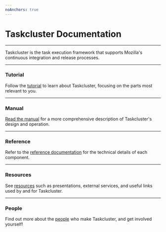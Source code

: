 ```yaml
---
noAnchors: true
---
```


# Taskcluster Documentation

---

Taskcluster is the task execution framework that supports Mozilla's continuous integration and release processes.

---

### <span class="glyphicon glyphicon-road" aria-hidden="true"></span> Tutorial

Follow the [tutorial](/tutorial) to learn about Taskcluster, focusing on the parts most relevant to you.

---

### <span class="glyphicon glyphicon-book" aria-hidden="true"></span> Manual

[Read the manual](/manual) for a more comprehensive description of Taskcluster's design and operation.

---

### <span class="glyphicon glyphicon-list-alt" aria-hidden="true"></span> Reference

Refer to the [reference documentation](/reference) for the technical details of each component.

---

### <span class="glyphicon glyphicon-link" aria-hidden="true"></span> Resources

See [resources](/resources) such as presentations, external services, and useful links used by and for Taskcluster.

---

### <span class="glyphicon glyphicon-heart" aria-hidden="true"></span> People

Find out more about the [people](/people) who make Taskcluster, and get involved yourself!
